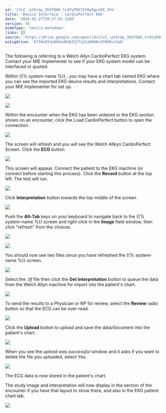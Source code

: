 ```yaml
---
id: '17vZ_-ptEcmy_3hU7QkK_tc4YyP8G7Zt0y9gvibX_Jhk'
title: 'Device Interface - CardioPerfect EKG'
date: '2020-02-27T20:27:01.320Z'
version: 48
mimeType: 'text/x-markdown'
links: []
source: 'https://drive.google.com/open?id=17vZ_-ptEcmy_3hU7QkK_tc4YyP8G7Zt0y9gvibX_Jhk'
wikigdrive: '6734a553a9b9ad6d6322fa22a9088c47069cc5a0'
---
```

The following is referring to a Welch Allyn CardioPerfect EKG system. Contact your MIE Implementer to see if your EKG system model can be interfaced or quoted.

Within {{% system-name %}} , you may have a chart tab named *EKG* where you can see the imported EKG device results and interpretations. Contact your MIE Implementer for set up.

![](../device-interface-cardioperfect-ekg.assets/f12d0c121e2793caf79716564a77e43f.png)

![](../device-interface-cardioperfect-ekg.assets/8f1405bb63f5e9ec5a4090cfa5c38e39.png)

Within the encounter when the EKG has been ordered or the EKG section shows on an encounter, click the Load CardioPerfect button to open the connection.

![](../device-interface-cardioperfect-ekg.assets/4a734f9bb9a6439d868568b5de198910.png)

The screen will refresh and you will see the Welch Allkyn CardioPerfect Screen. Click the **ECG** button.

![](../device-interface-cardioperfect-ekg.assets/691ef8a0032e8d78401d541fb8581ccc.png)

This screen will appear. Connect the patient to the EKG machine (or connect before starting this process). Click the **Record** button at the top left. The test will run.

![](../device-interface-cardioperfect-ekg.assets/d5f3905e19db6ff1257d5ed05ca11ed0.png)

Click **Interpretation** button towards the top middle of the screen.

![](../device-interface-cardioperfect-ekg.assets/c5b0594e2549fe6919043112f4dcdf56.png)

Push the **Alt-Tab** keys on your keyboard to navigate back to the {{% system-name %}} screen and *right click* in the **Image** field window, then click "refresh" from the choices.

![](../device-interface-cardioperfect-ekg.assets/36b23df905265fbed8a172762e24e47f.png)

![](../device-interface-cardioperfect-ekg.assets/f05be6ec91d5620224ec754236674562.png)

You should now see two files since you have refreshed the {{% system-name %}} screen.

![](../device-interface-cardioperfect-ekg.assets/f51bb77a2367fc3bb1397487ecc8c669.png)

Select the *.tif* file then click the **Get Interpretation** button to queue the data from the Welch Allyn machine for import into the patient's chart.

![](../device-interface-cardioperfect-ekg.assets/8b509d96c51458f751367db30a9b0a55.png)

To send the results to a Physician or NP for review, select the **Review** radio button so that the ECG can be over-read.

![](../device-interface-cardioperfect-ekg.assets/91fe9762f5cdf4c6e9df5a9e39c277aa.png)

Click the **Upload** button to upload and save the data/document into the patient's chart.

![](../device-interface-cardioperfect-ekg.assets/2078980ff4ee4b2ff920cae375858ab8.png)

When you see the *upload was successful* window and it asks if you want to delete the file you uploaded, select Yes.

![](../device-interface-cardioperfect-ekg.assets/726dc82d6e0adf47af14532c843a065a.png)

The ECG data is now stored in the patient's chart.

The study image and interpretation will now display in the section of the encounter if you have that layout to show there, and also in the EKG patient chart tab.

![](../device-interface-cardioperfect-ekg.assets/82939e9057e2bbd179bf120e8d473ccf.png)

